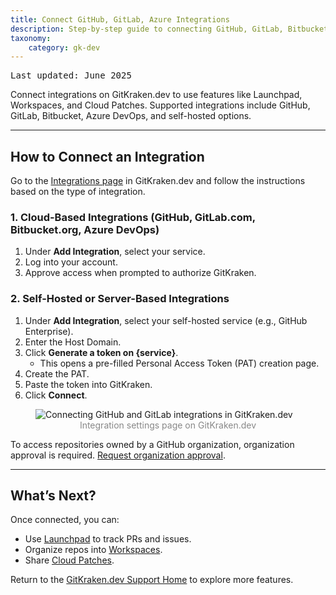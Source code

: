 ```yaml
---
title: Connect GitHub, GitLab, Azure Integrations
description: Step-by-step guide to connecting GitHub, GitLab, Bitbucket, and self-hosted integrations on GitKraken.dev for Launchpad, Insights, Workspaces, and Cloud Patches.
taxonomy:
    category: gk-dev
---
```


<kbd>Last updated: June 2025</kbd>

Connect integrations on GitKraken.dev to use features like Launchpad, Workspaces, and Cloud Patches. Supported integrations include GitHub, GitLab, Bitbucket, Azure DevOps, and self-hosted options.

***

## How to Connect an Integration

Go to the <a href="https://gitkraken.dev/settings/integrations?source=help_center&product=gitkraken_dot_dev" target="_blank">Integrations page</a> in GitKraken.dev and follow the instructions based on the type of integration.

### 1. Cloud-Based Integrations (GitHub, GitLab.com, Bitbucket.org, Azure DevOps)

1. Under **Add Integration**, select your service.
2. Log into your account.
3. Approve access when prompted to authorize GitKraken.

### 2. Self-Hosted or Server-Based Integrations

1. Under **Add Integration**, select your self-hosted service (e.g., GitHub Enterprise).
2. Enter the Host Domain.
3. Click **Generate a token on {service}**.
   - This opens a pre-filled Personal Access Token (PAT) creation page.
4. Create the PAT.
5. Paste the token into GitKraken.
6. Click **Connect**.

<figure>
  <img src="/wp-content/uploads/gkd-integrations-0.png" class="center img-bordered help-center-img" alt="Connecting GitHub and GitLab integrations in GitKraken.dev">
  <figcaption style="color:#888;text-align:center">Integration settings page on GitKraken.dev</figcaption>
</figure>

<div class='callout callout--basic'>
    <p>To access repositories owned by a GitHub organization, organization approval is required. <a href="https://help.github.com/articles/requesting-organization-approval-for-your-authorized-applications/" target="_blank">Request organization approval</a>.</p>
</div>

***

## What’s Next?

Once connected, you can:
- Use [Launchpad](/gk-dev/gk-dev-home/#launchpad-your-daily-git-dashboard) to track PRs and issues.
- Organize repos into [Workspaces](/gk-dev/gk-dev-home/#workspaces-organize-projects-by-team).
- Share [Cloud Patches](/gk-dev/gk-dev-home/#create-and-share-cloud-patches).

Return to the [GitKraken.dev Support Home](/gk-dev/gk-dev-home/) to explore more features.
